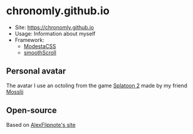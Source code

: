 # chronomly.github.io

- Site: https://chronomly.github.io
- Usage: Information about myself
- Framework:
  - [ModestaCSS](https://github.com/AlexFlipnote/ModestaCSS)
  - [smoothScroll](https://github.com/alicelieutier/smoothScroll)

## Personal avatar
The avatar I use an octoling from the game [Splatoon 2](https://splatoon.nintendo.com/) made by my friend [Mosslii](https://deviantart.com/deltatheanimal)
## Open-source
Based on [AlexFlipnote's site](https://github.com/AlexFlipnote/alexflipnote.github.io)
